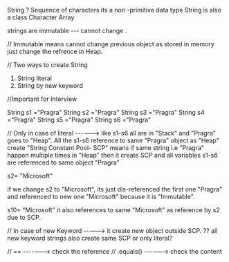 String ?   Sequence of characters
its a non -primitive data type
String is also a class
Character Array

strings are immutable --- cannot change .

// Immutable means cannot change previous object as stored in memory just change the refrence in Heap.

// Two ways to create String
1. String literal
2. String by new keyword

//Important for Interview


String s1 ="Pragra"
String s2 ="Pragra"
String s3 ="Pragra"
String s4 ="Pragra"
String s5 ="Pragra"
String s6 ="Pragra"

 // Only in case of literal ------> like s1-s6 all are in "Stack" and "Pragra" goes to "Heap". All the s1-s6 reference to same "Pragra" object as "Heap" create 
"String Constant Pool- SCP" means if same string i.e "Pragra" happen multiple times in "Heap" then it create SCP and all
variables s1-s6 are referenced to same object "Pragra"

s2= "Microsoft"

if we change s2 to "Microsoft", its just dis-referenced the first one "Pragra" and referenced to new one "Microsoft"
because it is "Immutable".

s10= "Microsoft"
it also references to same "Microsoft" as reference by s2 due to SCP.

// In case of new Keyword -----> it create new object outside SCP. ?? all new keyword strings also create same SCP or only literal?


// == -------> check the reference
// .equals() ------> check the content